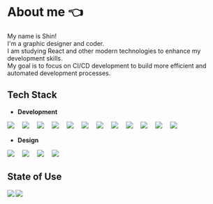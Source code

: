 # About me 👈
My name is Shin!<br>
I'm a graphic designer and coder.<br>
I am studying React and other modern technologies to enhance my development skills. <br>
My goal is to focus on CI/CD development to build more efficient and automated development processes.

## Tech Stack
- **Development**<br>

![](https://skillicons.dev/icons?i=html)　 ![](https://skillicons.dev/icons?i=css)　 ![](https://skillicons.dev/icons?i=js)　 ![](https://skillicons.dev/icons?i=ts)　 ![](https://skillicons.dev/icons?i=php)　 ![](https://skillicons.dev/icons?i=threejs)　 ![](https://skillicons.dev/icons?i=sass)　 ![](https://skillicons.dev/icons?i=tailwind)　 ![](https://skillicons.dev/icons?i=wordpress)　 ![](https://skillicons.dev/icons?i=nextjs)　 ![](https://skillicons.dev/icons?i=astro)　 ![](https://skillicons.dev/icons?i=vite)

- **Design**<br>

![](https://skillicons.dev/icons?i=figma)　 ![](https://skillicons.dev/icons?i=ps)　 ![](https://skillicons.dev/icons?i=ai)　 ![](https://skillicons.dev/icons?i=xd)

## State of Use
<a href="https://github.com/anuraghazra/github-readme-stats">
  <img align="left" src="https://github-readme-stats.vercel.app/api?username=shin-coder&count_private=true&theme=github_dark" />
</a>
<a href="https://github.com/anuraghazra/github-readme-stats">
  <img align="left" src="https://github-readme-stats.vercel.app/api/top-langs/?username=shin-coder&layout=compact&theme=github_dark" />
</a>




<!--
**shin-coder/shin-coder** is a ✨ _special_ ✨ repository because its `README.md` (this file) appears on your GitHub profile.

Here are some ideas to get you started:

- 🔭 I’m currently working on ...
- 🌱 I’m currently learning ...
- 👯 I’m looking to collaborate on ...
- 🤔 I’m looking for help with ...
- 💬 Ask me about ...
- 📫 How to reach me: ...
- 😄 Pronouns: ...
- ⚡ Fun fact: ...
-->
